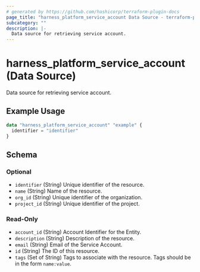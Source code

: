 ```yaml
---
# generated by https://github.com/hashicorp/terraform-plugin-docs
page_title: "harness_platform_service_account Data Source - terraform-provider-harness"
subcategory: ""
description: |-
  Data source for retrieving service account.
---
```


# harness_platform_service_account (Data Source)

Data source for retrieving service account.

## Example Usage

```terraform
data "harness_platform_service_account" "example" {
  identifier = "identifier"
}
```

<!-- schema generated by tfplugindocs -->
## Schema

### Optional

- `identifier` (String) Unique identifier of the resource.
- `name` (String) Name of the resource.
- `org_id` (String) Unique identifier of the organization.
- `project_id` (String) Unique identifier of the project.

### Read-Only

- `account_id` (String) Account Identifier for the Entity.
- `description` (String) Description of the resource.
- `email` (String) Email of the Service Account.
- `id` (String) The ID of this resource.
- `tags` (Set of String) Tags to associate with the resource. Tags should be in the form `name:value`.


